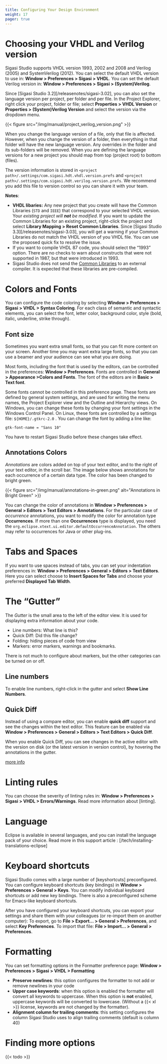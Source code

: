 ```yaml
---
title: Configuring Your Design Environment
weight: 17
pager: true
---
```


# Choosing your VHDL and Verilog version

Sigasi Studio supports VHDL version 1993, 2002 and 2008 and Verilog (2005) and SystemVerilog (2012).
You can select the default VHDL version to use in: **Window > Preferences > Sigasi > VHDL**.
You can set the default Verilog version in: **Window > Preferences > Sigasi > (System)Verilog**.

Since [Sigasi Studio 3.2][/releasenotes/sigasi-3.02], you can also set the language version
per project, per folder and per file.
In the Project Explorer, right click your project, folder or file; select **Properties > VHDL Version**
or **Properties > (System)Verilog Version** and select the version via the dropdown menu.

{{< figure src="/img/manual/project_verilog_version.png" >}}

When you change the language version of a file, only that file is affected.
However, when you change the version of a folder, then everything in that folder will have the new language version.
Any overrides in the folder and its sub-folders will be removed.
When you are defining the language versions for a new project you should map from top (project root) to bottom (files).

The version information is stored in `<project path>/.settings/com.sigasi.hdt.vhdl.version.prefs` and `<project path>/.settings/com.sigasi.hdt.verilog.version.prefs`.
We recommend you add this file to version control so you can share it with your team.

**Notes**:

* **VHDL libaries:** Any new project that you create will have the Common Libraries (`STD` and `IEEE`) that correspond to your selected VHDL version.
Your *existing project will **not** be modified*.
If you want to update the Common Libraries for an existing project, right-click the project and select **Library Mapping > Reset Common Libraries**.
Since [Sigasi Studio 3.3][/releasenotes/sigasi-3.03], you will get a warning if your Common Libraries do not match the VHDL version of you VHDL file.
You can use the proposed quick fix to resolve the issue.
* If you want to compile VHDL 87 code, you should select the “1993” option. There are no checks to warn about constructs that were not supported in 1987, but that were introduced in 1993.
* Sigasi Studio does not send the [Common Libraries](/manual/libraries#common-libraries) to an external compiler. It is expected that these libraries are pre-compiled.


# Colors and Fonts

You can configure the code coloring by selecting **Window > Preferences > Sigasi > VHDL > Syntax Coloring**.
For each class of semantic and syntactic elements, you can select the font, letter color, background color, style (bold, italic, underline, strike through).

## Font size

Sometimes you want extra small fonts, so that you can fit more content on your screen. Another time you
may want extra large fonts, so that you can use a beamer and your audience can see what you are doing.

Most fonts, including the font that is used by the editors, can be controlled in the preferences:
**Window > Preferences**. Fonts are controlled in **General > Appearance >Colors and Fonts**. The font of the editors are in **Basic > Text font**.

Some fonts cannot be controlled in this preference page. These fonts are defined by general system settings, and are used for writing the menu names, the Project Explorer view and the Outline and Hierarchy views. On
Windows, you can change these fonts by changing your font settings in the Windows Control Panel. On Linux, these fonts are controlled by a settings file: `${HOME}/.gtkrc-2.0` . You can change the font by adding
a line like:

`gtk-font-name = "Sans 10"`

You have to restart Sigasi Studio before these changes take effect.

## Annotations Colors

*Annotations* are colors added on top of your text editor, and to the right of your text editor, in the scroll bar. The image below shows annotations for each occurrence of a certain data type. The color has
been changed to bright green.

{{< figure src="/img/manual/annotations-in-green.png" alt="Annotations in Bright Green" >}}

You can change the color of annotations in **Window > Preferences > General > Editors > Text Editors > Annotations**. For the particular case of *occurrence* annotations, you want to modify the color for
annotation type **Occurrences**. 
If more than one **Occurrences** type is displayed, you need the `org.eclipse.xtext.ui.editor.defaultOccurrenceAnnotation`. The others may refer to occurrences for Java or other plug-ins.

# Tabs and Spaces

If you want to use spaces instead of tabs, you can set your indentation preferences in: **Window > Preferences > General > Editors > Text Editors**. Here you can select choose to **Insert Spaces for Tabs** and choose your preferred **Displayed Tab Width**.

# The “Gutter”

The *Gutter* is the small area to the left of the editor view. It is used for displaying extra information about your code.

-   Line numbers: What line is this?
-   Quick Diff: Did this file change?
-   Folding: hiding pieces of code from view
-   Markers: error markers, warnings and bookmarks.

There is not much to configure about markers, but the other categories can be turned on or off.

## Line numbers

To enable line numbers, right-click in the gutter and select **Show Line Numbers**.

## Quick Diff

Instead of using a compare editor, you can enable **quick diff** support and see the changes within the text editor. This feature can be enabled via **Window > Preferences > General > Editors > Text Editors > Quick Diff**.

When you enable Quick Diff, you can see changes in the active editor with the version on disk (or the latest version in version control), by hovering the annotations in the gutter.

[more info](https://help.eclipse.org/photon/index.jsp?topic=%2Forg.eclipse.platform.doc.user%2Ftasks%2Ftasks-cvs-quickdiff.htm)

# Linting rules

You can choose the severity of linting rules in: **Window > Preferences > Sigasi > VHDL > Errors/Warnings**.
Read more information about [linting].

# Language

Eclipse is available in several languages, and you can install the language pack of your choice. Read more in this support article : [/tech/installing-translations-eclipse]

# Keyboard shortcuts

Sigasi Studio comes with a large number of [keyshortcuts] preconfigured. You can configure keyboard shortcuts (key bindings) in **Window > Preferences > General > Keys**. You can modify individual keyboard shortcuts or add new key bindings.
There is also a preconfigured scheme for Emacs-like keyboard shortcuts.

After you have configured your keyboard shortcuts, you can export your settings and share them with your colleagues (or re-import them on another computer):
To export, go to **File > Export… > General > Preferences**, and select **Key Preferences**. To import that file: **File > Import… > General > Preferences**.

# Formatting

You can set formatting options in the Formatter preference page:
**Window > Preferences > Sigasi > VHDL > Formatting**

-   **Preserve newlines**: this option configures the formatter to not add or remove newlines in your code
-   **Upper case keywords**: when this option is enabled the formatter will convert all keywords to uppercase. When this option is **not** enabled, uppercase keywords will be converted to lowercase. (Without a {{< xl >}} license, keywords are not changed by the formatter).
-   **Alignment column for trailing comments**: this setting configures the column Sigasi Studio uses to align trailing comments (default is column 40)

# Finding more options
{{< todo >}}
